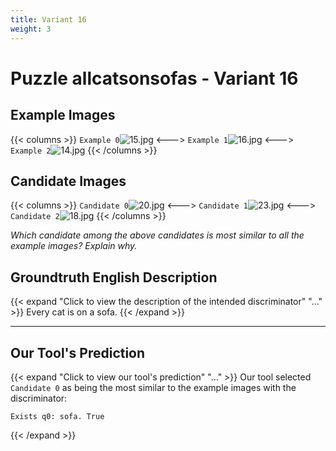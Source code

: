 ```yaml
---
title: Variant 16
weight: 3
---
```


# Puzzle allcatsonsofas - Variant 16

## Example Images
{{< columns >}}
`Example 0`![15.jpg](/natscene-data/images/15.jpg)
<--->
`Example 1`![16.jpg](/natscene-data/images/16.jpg)
<--->
`Example 2`![14.jpg](/natscene-data/images/14.jpg)
{{< /columns >}}

## Candidate Images
{{< columns >}}
`Candidate 0`![20.jpg](/natscene-data/images/20.jpg)
<--->
`Candidate 1`![23.jpg](/natscene-data/images/23.jpg)
<--->
`Candidate 2`![18.jpg](/natscene-data/images/18.jpg)
{{< /columns >}}

*Which candidate among the above candidates is most similar to all the example images? Explain why.*

## Groundtruth English Description

{{< expand "Click to view the description of the intended discriminator" "..." >}}
Every cat is on a sofa.
{{< /expand >}}

---



## Our Tool's Prediction

{{< expand "Click to view our tool's prediction" "..." >}}
Our tool selected `Candidate 0` as being the most similar to the example images with the discriminator:
```plaintext
Exists q0: sofa. True
```
{{< /expand >}}
